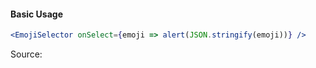 #### Basic Usage

```jsx
<EmojiSelector onSelect={emoji => alert(JSON.stringify(emoji))} />
```

Source:

```js { "file": "./EmojiSelector.js" }
```
